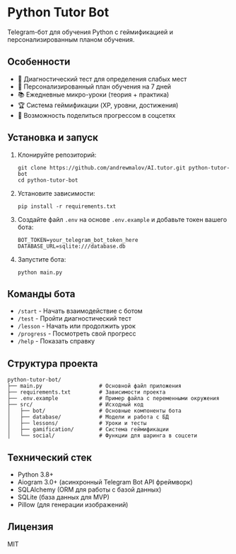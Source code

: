 # Python Tutor Bot

Telegram-бот для обучения Python с геймификацией и персонализированным планом обучения.

## Особенности

- 📝 Диагностический тест для определения слабых мест
- 🎯 Персонализированный план обучения на 7 дней
- 📚 Ежедневные микро-уроки (теория + практика)
- 🏆 Система геймификации (XP, уровни, достижения)
- 🔄 Возможность поделиться прогрессом в соцсетях

## Установка и запуск

1. Клонируйте репозиторий:
   ```
   git clone https://github.com/andrewmalov/AI.tutor.git python-tutor-bot
   cd python-tutor-bot
   ```

2. Установите зависимости:
   ```
   pip install -r requirements.txt
   ```

3. Создайте файл `.env` на основе `.env.example` и добавьте токен вашего бота:
   ```
   BOT_TOKEN=your_telegram_bot_token_here
   DATABASE_URL=sqlite:///database.db
   ```

4. Запустите бота:
   ```
   python main.py
   ```

## Команды бота

- `/start` - Начать взаимодействие с ботом
- `/test` - Пройти диагностический тест
- `/lesson` - Начать или продолжить урок
- `/progress` - Посмотреть свой прогресс
- `/help` - Показать справку

## Структура проекта

```
python-tutor-bot/
├── main.py                  # Основной файл приложения
├── requirements.txt         # Зависимости проекта
├── .env.example             # Пример файла с переменными окружения
├── src/                     # Исходный код
│   ├── bot/                 # Основные компоненты бота
│   ├── database/            # Модели и работа с БД
│   ├── lessons/             # Уроки и тесты
│   ├── gamification/        # Система геймификации
│   └── social/              # Функции для шаринга в соцсети
```

## Технический стек

- Python 3.8+
- Aiogram 3.0+ (асинхронный Telegram Bot API фреймворк)
- SQLAlchemy (ORM для работы с базой данных)
- SQLite (база данных для MVP)
- Pillow (для генерации изображений)

## Лицензия

MIT
